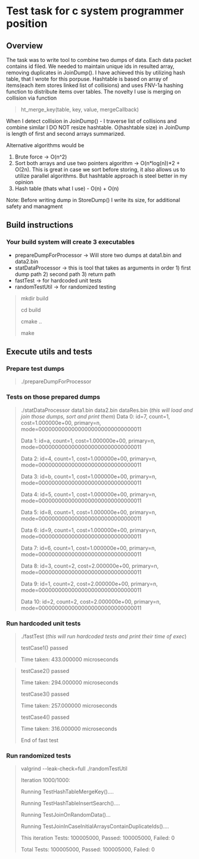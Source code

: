 # Test task for c system programmer position

## Overview
The task was to write tool to combine two dumps of data. Each data packet contains id filed. We needed to maintain unique ids in resulted array, removing duplicates in JoinDump().
I have achieved this by utilizing hash table, that I wrote for this porpuse. 
Hashtable is based on array of items(each item stores linked list of collisions) and uses FNV-1a hashing function to distribute items over tables. 
The novelty I use is merging on collision via function
> ht_merge_key(table, key, value, mergeCallback)  

When I detect collision in JoinDump() - I traverse list of collisions and combine similar 
I DO NOT resize hashtable. O(hashtable size) in JoinDump is length of first and second arrays summarized.

Alternative algorithms would be 
1) Brute force ->  O(n^2)
2) Sort both arrays and use two pointers algorithm -> O(n*log(n))*2 + O(2n). 
This is great in case we sort before storing, it also allows us to utilize parallel algorithms. But hashtable approach is steel better in my opinion
3) Hash table (thats what I use) - O(n) + O(n)

Note: Before writing dump in StoreDump() I write its size, for additional safety and managment

## Build instructions

### Your build system will create 3 executables
- prepareDumpForProcessor -> Will store two dumps at data1.bin and data2.bin
- statDataProcessor -> this is tool that takes as arguments in order 1) first dump path 2) second path 3) return path
- fastTest -> for hardcoded unit tests
- randomTestUtil -> for randomized testing
>mkdir build
>
>cd build
>
>cmake ..
>
>make
## Execute utils and tests

### Prepare test dumps
>./prepareDumpForProcessor

### Tests on those prepared dumps
>./statDataProcessor data1.bin data2.bin dataRes.bin (*this will load and join those dumps, sort and print them*)
>Data 0: id=7, count=1, cost=1.000000e+00, primary=n, mode=00000000000000000000000000000011
>
>Data 1: id=a, count=1, cost=1.000000e+00, primary=n, mode=00000000000000000000000000000011
>
>Data 2: id=4, count=1, cost=1.000000e+00, primary=n, mode=00000000000000000000000000000011
>
>Data 3: id=b, count=1, cost=1.000000e+00, primary=n, mode=00000000000000000000000000000011
>
>Data 4: id=5, count=1, cost=1.000000e+00, primary=n, mode=00000000000000000000000000000011
>
>Data 5: id=8, count=1, cost=1.000000e+00, primary=n, mode=00000000000000000000000000000011
>
>Data 6: id=9, count=1, cost=1.000000e+00, primary=n, mode=00000000000000000000000000000011
>
>Data 7: id=6, count=1, cost=1.000000e+00, primary=n, mode=00000000000000000000000000000011
>
>Data 8: id=3, count=2, cost=2.000000e+00, primary=n, mode=00000000000000000000000000000011
>
>Data 9: id=1, count=2, cost=2.000000e+00, primary=n, mode=00000000000000000000000000000011
>
>Data 10: id=2, count=2, cost=2.000000e+00, primary=n, mode=00000000000000000000000000000011
>

### Run hardcoded unit tests
>./fastTest (*this will run hardcoded tests and print their time of exec*)
>
>testCase1() passed
>
>Time taken: 433.000000 microseconds

>testCase2() passed
>
>Time taken: 294.000000 microseconds
>
>testCase3() passed
>
>Time taken: 257.000000 microseconds
>
>testCase4() passed
>
>Time taken: 316.000000 microseconds
>
>End of fast test

### Run randomized tests
>valgrind --leak-check=full ./randomTestUtil
>
>Iteration 1000/1000:
>
>Running TestHashTableMergeKey()....
>
>Running TestHashTableInsertSearch()....
>
>Running TestJoinOnRandomData()...
>
>Running TestJoinInCaseInitialArraysContainDuplicateIds()....
>
>This iteration Tests: 100005000, Passed: 100005000, Failed: 0
>
>Total Tests: 100005000, Passed: 100005000, Failed: 0
